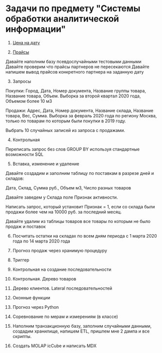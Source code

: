 # Задачи по предмету "Системы обработки аналитической информации"

1. [Цена  на дату](https://github.com/kirainluck/SQL-tasks/wiki/Цена-на-дату)

2. [Прайсы](https://github.com/kirainluck/SQL-tasks/wiki/Прайсы)

Давайте наполним базу псевдослучайными тестовыми данными
Давайте проверим что прайсы партнеров не пересекаются
Давайте напишем вывод прайсов конкретного партнера на заданную дату

3. Запросы

Покупки: Город, Дата, Номер документа, Название группы товара, Название товара, Объем. Выборка за второй квартал 2020 года, Объемом более 10 м3

Продажи: Адрес, Дата, Номер документа, Название склада, Название товара, Вес, Сумма. Выборка за февраль 2020 года по региону Москва, только по товарам по которым были покупки в 2019 году.

Выбрать 10 случайных записей из запроса с продажами.

4. Контрольная

Переписать запрос без слов GROUP BY используя стандартные возможности SQL

5. Вставка, изменение и удаление

Давайте создадим и заполним таблицу по поставкам в разрезе дней и складов: 

Дата, Склад, Сумма руб., Объем м3, Число разных товаров

Давайте заведем у Склада поле Признак активности.

Написать запрос, который установит Признак = 1, если со склада были продажи более чем на 10000 руб. за последний месяц.

Давайте удалим из таблицы товаров все товары по которым не было продаж и поставок

6. Посчитать остатки на складах по всем дням периода с 1 марта 2020 года по 14 марта 2020 года

7. Прогноз продаж через хранимую процедуру

8. Триггер

9. Контрольная на создание последовательности

10. Контрольная. Дерево товаров

11. Дерево клиентов. Lateral последовательностей

12. Оконные функции

13. Прогноз через Python

14. Соревнование по мерам и измерениям (в классе)

15. Наполним транзакционную базу, заполним случайными данными, создадим хранилище, напишем ETL, пришлем мне 2 дампа и все скрипты.

16. Создать MOLAP icCube и написать MDX
